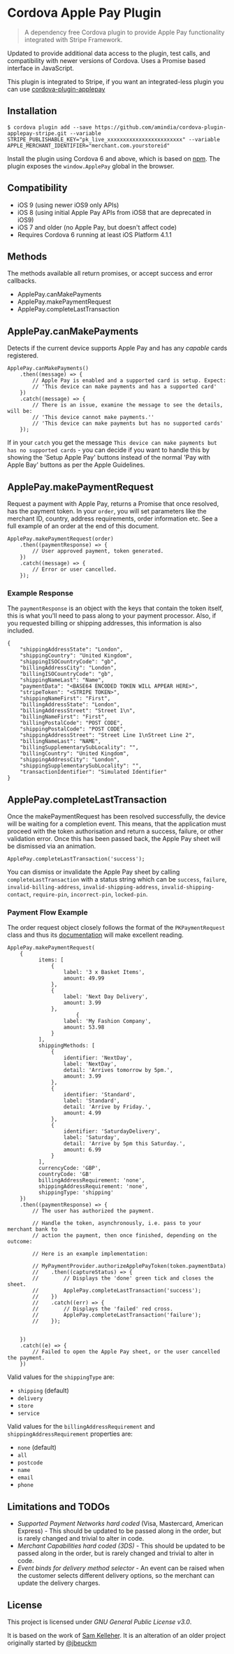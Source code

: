 # Cordova Apple Pay Plugin

> A dependency free Cordova plugin to provide Apple Pay functionality integrated with Stripe Framework.

Updated to provide additional data access to the plugin, test calls, and compatibility
with newer versions of Cordova. Uses a Promise based interface in JavaScript.

This plugin is integrated to Stripe, if you want an integrated-less plugin you can use
[cordova-plugin-applepay](https://www.npmjs.com/package/cordova-plugin-applepay)

## Installation
```
$ cordova plugin add --save https://github.com/amindia/cordova-plugin-applepay-stripe.git --variable STRIPE_PUBLISHABLE_KEY="pk_live_xxxxxxxxxxxxxxxxxxxxxxxx" --variable APPLE_MERCHANT_IDENTIFIER="merchant.com.yourstoreid"
```

Install the plugin using Cordova 6 and above, which is based on [npm](https://www.npmjs.com/package/cordova-plugin-applepay). The plugin
exposes the `window.ApplePay` global in the browser.


## Compatibility

- iOS 9 (using newer iOS9 only APIs)
- iOS 8 (using initial Apple Pay APIs from iOS8 that are deprecated in iOS9)
- iOS 7 and older (no Apple Pay, but doesn't affect code)
- Requires Cordova 6 running at least iOS Platform 4.1.1

## Methods
The methods available all return promises, or accept success and error callbacks.
- ApplePay.canMakePayments
- ApplePay.makePaymentRequest
- ApplePay.completeLastTransaction

## ApplePay.canMakePayments
Detects if the current device supports Apple Pay and has any *capable* cards registered.

```
ApplePay.canMakePayments()
    .then((message) => {
        // Apple Pay is enabled and a supported card is setup. Expect:
        // 'This device can make payments and has a supported card'
    })
    .catch((message) => {
        // There is an issue, examine the message to see the details, will be:
        // 'This device cannot make payments.''
        // 'This device can make payments but has no supported cards'
    });
```

If in your `catch` you get the message `This device can make payments but has no supported cards` - you can decide if you want to handle this by showing the 'Setup Apple Pay' buttons instead of the
normal 'Pay with Apple Bay' buttons as per the Apple Guidelines.

## ApplePay.makePaymentRequest
Request a payment with Apple Pay, returns a Promise that once resolved, has the payment token.
In your `order`, you will set parameters like the merchant ID, country, address requirements,
order information etc. See a full example of an order at the end of this document.

```
ApplePay.makePaymentRequest(order)
    .then((paymentResponse) => {
        // User approved payment, token generated.
    })
    .catch((message) => {
        // Error or user cancelled.
    });
```

### Example Response

The `paymentResponse` is an object with the keys that contain the token itself,
this is what you'll need to pass along to your payment processor. Also, if you requested
billing or shipping addresses, this information is also included.

```
{
    "shippingAddressState": "London",
    "shippingCountry": "United Kingdom",
    "shippingISOCountryCode": "gb",
    "billingAddressCity": "London",
    "billingISOCountryCode": "gb",
    "shippingNameLast": "Name",
    "paymentData": "<BASE64 ENCODED TOKEN WILL APPEAR HERE>",
    "stripeToken": "<STRIPE TOKEN>",
    "shippingNameFirst": "First",
    "billingAddressState": "London",
    "billingAddressStreet": "Street 1\n",
    "billingNameFirst": "First",
    "billingPostalCode": "POST CODE",
    "shippingPostalCode": "POST CODE",
    "shippingAddressStreet": "Street Line 1\nStreet Line 2",
    "billingNameLast": "NAME",
    "billingSupplementarySubLocality": "",
    "billingCountry": "United Kingdom",
    "shippingAddressCity": "London",
    "shippingSupplementarySubLocality": "",
    "transactionIdentifier": "Simulated Identifier"
}
```

## ApplePay.completeLastTransaction
Once the makePaymentRequest has been resolved successfully, the device will be waiting for a completion event.
This means, that the application must proceed with the token authorisation and return a success, failure, or other validation error. Once this has been passed back, the Apple Pay sheet will be dismissed via an animation.

```
ApplePay.completeLastTransaction('success');
```

You can dismiss or invalidate the Apple Pay sheet by calling `completeLastTransaction` with a status string which can be `success`, `failure`, `invalid-billing-address`, `invalid-shipping-address`, `invalid-shipping-contact`, `require-pin`, `incorrect-pin`, `locked-pin`.

### Payment Flow Example

The order request object closely follows the format of the `PKPaymentRequest` class and thus its [documentation](https://developer.apple.com/library/ios/documentation/PassKit/Reference/PKPaymentRequest_Ref/index.html#//apple_ref/occ/cl/PKPaymentRequest) will make excellent reading.

```
ApplePay.makePaymentRequest(
    {
          items: [
              {
                  label: '3 x Basket Items',
                  amount: 49.99
              },
              {
                  label: 'Next Day Delivery',
                  amount: 3.99
              },
                      {
                  label: 'My Fashion Company',
                  amount: 53.98
              }
          ],
          shippingMethods: [
              {
                  identifier: 'NextDay',
                  label: 'NextDay',
                  detail: 'Arrives tomorrow by 5pm.',
                  amount: 3.99
              },
              {
                  identifier: 'Standard',
                  label: 'Standard',
                  detail: 'Arrive by Friday.',
                  amount: 4.99
              },
              {
                  identifier: 'SaturdayDelivery',
                  label: 'Saturday',
                  detail: 'Arrive by 5pm this Saturday.',
                  amount: 6.99
              }
          ],
          currencyCode: 'GBP',
          countryCode: 'GB'
          billingAddressRequirement: 'none',
          shippingAddressRequirement: 'none',
          shippingType: 'shipping'
    })
    .then((paymentResponse) => {
        // The user has authorized the payment.

        // Handle the token, asynchronously, i.e. pass to your merchant bank to
        // action the payment, then once finished, depending on the outcome:

        // Here is an example implementation:

        // MyPaymentProvider.authorizeApplePayToken(token.paymentData)
        //    .then((captureStatus) => {
        //        // Displays the 'done' green tick and closes the sheet.
        //        ApplePay.completeLastTransaction('success');
        //    })
        //    .catch((err) => {
        //        // Displays the 'failed' red cross.
        //        ApplePay.completeLastTransaction('failure');
        //    });


    })
    .catch((e) => {
        // Failed to open the Apple Pay sheet, or the user cancelled the payment.
    })
```

Valid values for the `shippingType` are:

 * `shipping` (default)
 * `delivery`
 * `store`
 * `service`

Valid values for the `billingAddressRequirement` and `shippingAddressRequirement`
properties are:

 * `none` (default)
 * `all`
 * `postcode`
 * `name`
 * `email`
 * `phone`

## Limitations and TODOs
* *Supported Payment Networks hard coded* (Visa, Mastercard, American Express) - This should be updated to be passed along in the order, but is rarely changed and trivial to alter in code.
* *Merchant Capabilities hard coded (3DS)* - This should be updated to be passed along in the order, but is rarely changed and trivial to alter in code.
* *Event binds for delivery method selector* - An event can be raised when the customer
selects different delivery options, so the merchant can update the delivery charges.

## License

This project is licensed under *GNU General Public License v3.0*.

It is based on the work of [Sam Kelleher](https://samkelleher.com/). It is an alteration of an older project originally started by [@jbeuckm](https://github.com/jbeuckm)
